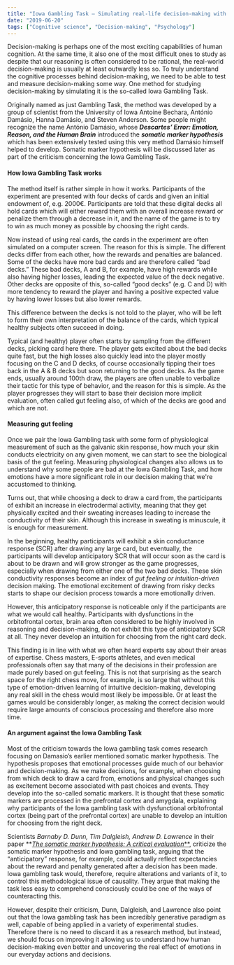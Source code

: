 ```yaml
---
title: "Iowa Gambling Task – Simulating real-life decision-making with card games"
date: "2019-06-20"
tags: ["Cognitive science", "Decision-making", "Psychology"]
---
```


Decision-making is perhaps one of the most exciting capabilities of human cognition. At the same time, it also one of the most difficult ones to study as despite that our reasoning is often considered to be rational, the real-world decision-making is usually at least outwardly less so. To truly understand the cognitive processes behind decision-making, we need to be able to test and measure decision-making some way. One method for studying decision-making by simulating it is the so-called Iowa Gambling Task.

Originally named as just Gambling Task, the method was developed by a group of scientist from the University of Iowa Antoine Bechara, António Damásio, Hanna Damásio, and Steven Anderson. Some people might recognize the name António Damásio, whose **_Descartes’ Error: Emotion, Reason, and the Human Brain_** introduced the **_somatic marker hypothesis_** which has been extensively tested using this very method Damásio himself helped to develop. Somatic marker hypothesis will be discussed later as part of the criticism concerning the Iowa Gambling Task.

#### How Iowa Gambling Task works

The method itself is rather simple in how it works. Participants of the experiment are presented with four decks of cards and given an initial endowment of, e.g. 2000€. Participants are told that these digital decks all hold cards which will either reward them with an overall increase reward or penalize them through a decrease in it, and the name of the game is to try to win as much money as possible by choosing the right cards.

Now instead of using real cards, the cards in the experiment are often simulated on a computer screen. The reason for this is simple. The different decks differ from each other, how the rewards and penalties are balanced. Some of the decks have more bad cards and are therefore called “bad decks.” These bad decks, A and B, for example, have high rewards while also having higher losses, leading the expected value of the deck negative. Other decks are opposite of this, so-called “good decks” (e.g. C and D) with more tendency to reward the player and having a positive expected value by having lower losses but also lower rewards.

This difference between the decks is not told to the player, who will be left to form their own interpretation of the balance of the cards, which typical healthy subjects often succeed in doing.

Typical (and healthy) player often starts by sampling from the different decks, picking card here there. The player gets excited about the bad decks quite fast, but the high losses also quickly lead into the player mostly focusing on the C and D decks, of course occasionally tipping their toes back in the A & B decks but soon returning to the good decks. As the game ends, usually around 100th draw, the players are often unable to verbalize their tactic for this type of behavior, and the reason for this is simple. As the player progresses they will start to base their decision more implicit evaluation, often called gut feeling also, of which of the decks are good and which are not.

#### Measuring gut feeling

Once we pair the Iowa Gambling task with some form of physiological measurement of such as the galvanic skin response, how much your skin conducts electricity on any given moment, we can start to see the biological basis of the gut feeling. Measuring physiological changes also allows us to understand why some people are bad at the Iowa Gambling Task, and how emotions have a more significant role in our decision making that we're accustomed to thinking.

Turns out, that while choosing a deck to draw a card from, the participants of exhibit an increase in electrodermal activity, meaning that they get physically excited and their sweating increases leading to increase the conductivity of their skin. Although this increase in sweating is minuscule, it is enough for measurement.

In the beginning, healthy participants will exhibit a skin conductance response (SCR) after drawing any large card, but eventually, the participants will develop anticipatory SCR that will occur soon as the card is about to be drawn and will grow stronger as the game progresses, especially when drawing from either one of the two bad decks. These skin conductivity responses become an index of _gut feeling or intuition-driven_ decision making. The emotional excitement of drawing from risky decks starts to shape our decision process towards a more emotionally driven.

However, this anticipatory response is noticeable only if the participants are what we would call healthy. Participants with dysfunctions in the orbitofrontal cortex, brain area often considered to be highly involved in reasoning and decision-making, do not exhibit this type of anticipatory SCR at all. They never develop an intuition for choosing from the right card deck.

This finding is in line with what we often heard experts say about their areas of expertise. Chess masters, E-sports athletes, and even medical professionals often say that many of the decisions in their profession are made purely based on gut feeling. This is not that surprising as the search space for the right chess move, for example, is so large that without this type of emotion-driven learning of intuitive decision-making, developing any real skill in the chess would most likely be impossible. Or at least the games would be considerably longer, as making the correct decision would require large amounts of conscious processing and therefore also more time.

#### An argument against the Iowa Gambling Task

Most of the criticism towards the Iowa gambling task comes research focusing on Damasio’s earlier mentioned somatic marker hypothesis. The hypothesis proposes that emotional processes guide much of our behavior and decision-making. As we make decisions, for example, when choosing from which deck to draw a card from, emotions and physical changes such as excitement become associated with past choices and events. They develop into the so-called somatic markers. It is thought that these somatic markers are processed in the prefrontal cortex and amygdala, explaining why participants of the Iowa gambling task with dysfunctional orbitofrontal cortex (being part of the prefrontal cortex) are unable to develop an intuition for choosing from the right deck.

Scientists _Barnaby D. Dunn, Tim Dalgleish, Andrew D. Lawrence_ in their paper **[_The somatic marker hypothesis: A critical evaluation_**](https://www.sciencedirect.com/science/article/pii/S0149763405001053), criticize the somatic marker hypothesis and Iowa gambling task, arguing that the “anticipatory” response, for example, could actually reflect expectancies about the reward and penalty generated after a decision has been made. Iowa gambling task would, therefore, require alterations and variants of it, to control this methodological issue of causality. They argue that making the task less easy to comprehend consciously could be one of the ways of counteracting this.

However, despite their criticism, Dunn, Dalgleish, and Lawrence also point out that the Iowa gambling task has been incredibly generative paradigm as well, capable of being applied in a variety of experimental studies. Therefore there is no need to discard it as a research method, but instead, we should focus on improving it allowing us to understand how human decision-making even better and uncovering the real effect of emotions in our everyday actions and decisions.
